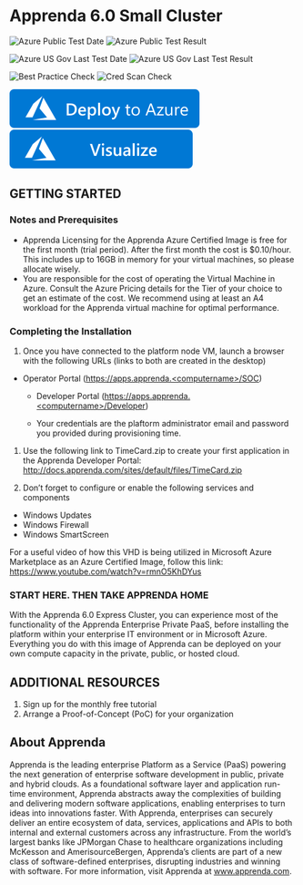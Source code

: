 # Apprenda 6.0 Small Cluster

![Azure Public Test Date](https://azurequickstartsservice.blob.core.windows.net/badges/apprenda60-small/PublicLastTestDate.svg)
![Azure Public Test Result](https://azurequickstartsservice.blob.core.windows.net/badges/apprenda60-small/PublicDeployment.svg)

![Azure US Gov Last Test Date](https://azurequickstartsservice.blob.core.windows.net/badges/apprenda60-small/FairfaxLastTestDate.svg)
![Azure US Gov Last Test Result](https://azurequickstartsservice.blob.core.windows.net/badges/apprenda60-small/FairfaxDeployment.svg)

![Best Practice Check](https://azurequickstartsservice.blob.core.windows.net/badges/apprenda60-small/BestPracticeResult.svg)
![Cred Scan Check](https://azurequickstartsservice.blob.core.windows.net/badges/apprenda60-small/CredScanResult.svg)

[![Deploy To Azure](https://raw.githubusercontent.com/Azure/azure-quickstart-templates/master/1-CONTRIBUTION-GUIDE/images/deploytoazure.svg?sanitize=true)](https://portal.azure.com/#create/Microsoft.Template/uri/https%3A%2F%2Fraw.githubusercontent.com%2FAzure%2Fazure-quickstart-templates%2Fmaster%2Fapprenda60-small%2Fazuredeploy.json)
[![Visualize](https://raw.githubusercontent.com/Azure/azure-quickstart-templates/master/1-CONTRIBUTION-GUIDE/images/visualizebutton.svg?sanitize=true)](http://armviz.io/#/?load=https%3A%2F%2Fraw.githubusercontent.com%2FAzure%2Fazure-quickstart-templates%2Fmaster%2Fapprenda60-small%2Fazuredeploy.json)

## GETTING STARTED

### Notes and Prerequisites

- Apprenda Licensing for the Apprenda Azure Certified Image is free for the first month (trial period). After the first month the cost is $0.10/hour. This includes up to 16GB in memory for your virtual machines, so please allocate wisely.
- You are responsible for the cost of operating the Virtual Machine in Azure. Consult the Azure Pricing details for the Tier of your choice to get an estimate of the cost. We recommend using at least an A4 workload for the Apprenda virtual machine for optimal performance.

### Completing the Installation

1. Once you have connected to the platform node VM, launch a browser with the following URLs (links to both are created in the desktop)

- Operator Portal (https://apps.apprenda.<computername>/SOC)

  - Developer Portal (https://apps.apprenda.<computername>/Developer)

  - Your credentials are the plaftorm administrator email and password you provided during provisioning time.

1. Use the following link to TimeCard.zip to create your first application in the Apprenda Developer Portal: http://docs.apprenda.com/sites/default/files/TimeCard.zip

1. Don’t forget to configure or enable the following services and components

- Windows Updates
- Windows Firewall
- Windows SmartScreen

For a useful video of how this VHD is being utilized in Microsoft Azure Marketplace as an Azure Certified Image, follow this link: https://www.youtube.com/watch?v=rmnO5KhDYus

### START HERE. THEN TAKE APPRENDA HOME

With the Apprenda 6.0 Express Cluster, you can experience most of the functionality of the Apprenda Enterprise Private PaaS, before installing the platform within your enterprise IT environment or in Microsoft Azure. Everything you do with this image of Apprenda can be deployed on your own compute capacity in the private, public, or hosted cloud.

## ADDITIONAL RESOURCES

1. Sign up for the monthly free tutorial
2. Arrange a Proof-of-Concept (PoC) for your organization

## About Apprenda

Apprenda is the leading enterprise Platform as a Service (PaaS) powering the next generation of enterprise software development in public, private and hybrid clouds. As a foundational software layer and application run-time environment, Apprenda abstracts away the complexities of building and delivering modern software applications, enabling enterprises to turn ideas into innovations faster. With Apprenda, enterprises can securely deliver an entire ecosystem of data, services, applications and APIs to both internal and external customers across any infrastructure. From the world’s largest banks like JPMorgan Chase to healthcare organizations including McKesson and AmerisourceBergen, Apprenda’s clients are part of a new class of software-defined enterprises, disrupting industries and winning with software. For more information, visit Apprenda at www.apprenda.com.

